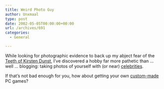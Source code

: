 ```yaml
---
title: Weird Photo Guy
author: Unxmaal
type: post
date: 2002-05-05T00:00:00+00:00
url: /archives/691
categories:
  - General

---
```

While looking for photographic evidence to back up my abject fear of the [Teeth of Kirsten Dunst][1], I&#8217;ve discovered a hobby far more pathetic than &#8230; well &#8230; blogging: taking photos of yourself with (or near) [celebrities][2]. 

If that&#8217;s not bad enough for you, how about getting your own [custom-made][3] PC games?

 [1]: images/dunstredbangs.jpg "They're so tiny! So white! So pointy and sharp!"
 [2]: http://www.sergioleone.net/00rich/rich.html
 [3]: http://www.geocities.com/karcreat/KCGames.html